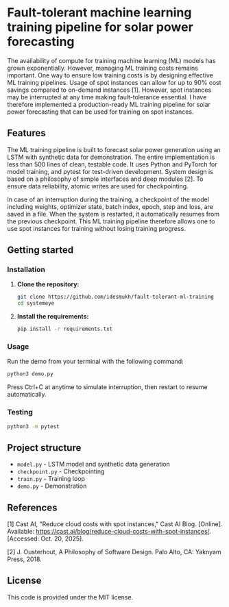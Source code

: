 # Fault-tolerant machine learning training pipeline for solar power forecasting

The availability of compute for training machine learning (ML) models has grown exponentially. However, managing ML training costs remains important. One way to ensure low training costs is by designing effective ML training pipelines. Usage of spot instances can allow for up to 90% cost savings compared to on-demand instances [1]. However, spot instances may be interrupted at any time making fault-tolerance essential. I have therefore implemented a production-ready ML training pipeline for solar power forecasting that can be used for training on spot instances.

## Features

The ML training pipeline is built to forecast solar power generation using an LSTM with synthetic data for demonstration. The entire implementation is less than 500 lines of clean, testable code. It uses Python and PyTorch for model training, and pytest for test-driven development. System design is based on a philosophy of simple interfaces and deep modules [2]. To ensure data reliability, atomic writes are used for checkpointing.

In case of an interruption during the training, a checkpoint of the model including weights, optimizer state, batch index, epoch, step and loss, are saved in a file. When the system is restarted, it automatically resumes from the previous checkpoint. This ML training pipeline therefore allows one to use spot instances for training without losing training progress.

## Getting started

### Installation

1.  **Clone the repository:**
    ```bash
    git clone https://github.com/idesmukh/fault-tolerant-ml-training
    cd systemeye
    ```

2.  **Install the requirements:**
    ```bash
    pip install -r requirements.txt
    ```

### Usage

Run the demo from your terminal with the following command:
```bash
python3 demo.py
```

Press Ctrl+C at anytime to simulate interruption, then restart to resume automatically.

### Testing
```bash
python3 -m pytest
```

## Project structure

- `model.py` - LSTM model and synthetic data generation
- `checkpoint.py` - Checkpointing
- `train.py` - Training loop
- `demo.py` - Demonstration

## References

[1] Cast AI, "Reduce cloud costs with spot instances," Cast AI Blog. [Online]. Available: https://cast.ai/blog/reduce-cloud-costs-with-spot-instances/. [Accessed: Oct. 20, 2025].

[2] J. Ousterhout, A Philosophy of Software Design. Palo Alto, CA: Yaknyam Press, 2018.

## License

This code is provided under the MIT license.